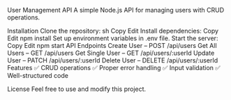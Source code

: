 User Management API
A simple Node.js API for managing users with CRUD operations.

Installation
Clone the repository:
sh
Copy
Edit
Install dependencies:
Copy
Edit
npm install
Set up environment variables in .env file.
Start the server:
Copy
Edit
npm start
API Endpoints
Create User – POST /api/users
Get All Users – GET /api/users
Get Single User – GET /api/users/:userId
Update User – PATCH /api/users/:userId
Delete User – DELETE /api/users/:userId
Features
✅ CRUD operations
✅ Proper error handling
✅ Input validation
✅ Well-structured code

License
Feel free to use and modify this project.